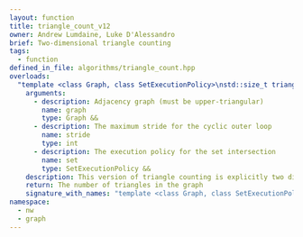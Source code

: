 ```yaml
---
layout: function
title: triangle_count_v12
owner: Andrew Lumdaine, Luke D'Alessandro
brief: Two-dimensional triangle counting
tags:
  - function
defined_in_file: algorithms/triangle_count.hpp
overloads:
  "template <class Graph, class SetExecutionPolicy>\nstd::size_t triangle_count_v12(Graph &&, int, SetExecutionPolicy &&)":
    arguments:
      - description: Adjacency graph (must be upper-triangular)
        name: graph
        type: Graph &&
      - description: The maximum stride for the cyclic outer loop
        name: stride
        type: int
      - description: The execution policy for the set intersection
        name: set
        type: SetExecutionPolicy &&
    description: This version of triangle counting is explicitly two dimensional, is optimized (and only correct for) an upper-triangular graph, and uses the cyclic range adapter and a `parallel for` to process the outer dimension.
    return: The number of triangles in the graph
    signature_with_names: "template <class Graph, class SetExecutionPolicy>\nstd::size_t triangle_count_v12(Graph && graph, int stride, SetExecutionPolicy && set)"
namespace:
  - nw
  - graph
---
```

